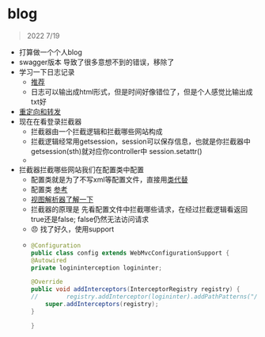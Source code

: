 # blog
> 2022 7/19
- 打算做一个个人blog 
- swagger版本 导致了很多意想不到的错误，移除了
- 学习一下日志记录
  - [推荐](https://blog.csdn.net/qq_35787138/article/details/81009056)
  -  日志可以输出成html形式，但是时间好像错位了，但是个人感觉比输出成txt好
-  [重定向和转发]( https://www.bilibili.com/video/BV1vt4y1i7Vy?spm_id_from=333.337.search-card.all.click&vd_source=afdbe5eeb7dd29283083f0417f15b5d0)
- 现在在看登录拦截器
  - 拦截器由一个拦截逻辑和拦截哪些网站构成
  - 拦截逻辑经常用getsession，session可以保存信息，也就是你拦截器中getsession(sth)就对应你controller中 session.setattr()
  - 
- 拦截器拦截哪些网站我们在配置类中配置 
  - 配置类就是为了不写xml等配置文件，直接用[类代替](https://blog.csdn.net/qq_43203949/article/details/118762655)
  - 配置类 [参考](https://blog.csdn.net/weixin_45433031/article/details/121846207)
  - [视图解析器了解一下](https://blog.csdn.net/JerryWu666/article/details/116498075)
  - 拦截器的原理是 先看配置文件中拦截哪些请求，在经过拦截逻辑看返回 true还是false; false仍然无法访问请求
  - :angry: 找了好久，使用support 
  - ```java
    @Configuration
    public class config extends WebMvcConfigurationSupport {
    @Autowired
    private logininterception logininter;

    @Override
    public void addInterceptors(InterceptorRegistry registry) {
    //        registry.addInterceptor(logininter).addPathPatterns("/**");
        super.addInterceptors(registry);
    }

    }

